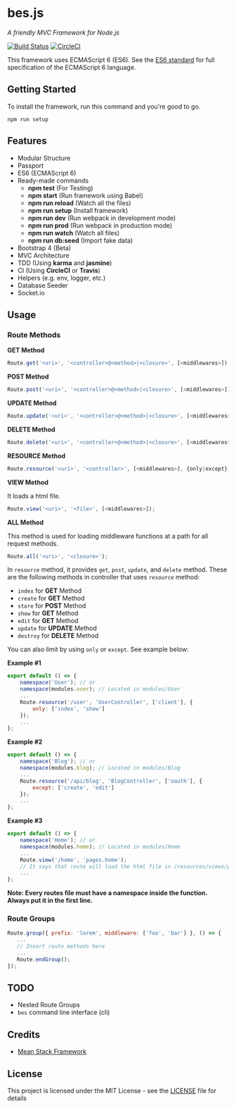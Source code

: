 # bes.js

*A friendly MVC Framework for Node.js*

[![Build Status](https://travis-ci.org/TMJPEngineering/bes.svg?branch=master)](https://travis-ci.org/TMJPEngineering/bes)
[![CircleCI](https://circleci.com/gh/TMJPEngineering/bes/tree/master.svg?style=svg)](https://circleci.com/gh/TMJPEngineering/bes/tree/master)

This framework uses ECMAScript 6 (ES6). See the [ES6 standard](http://www.ecma-international.org/ecma-262/6.0/) for full specification of the ECMAScript 6 language.

## Getting Started

To install the framework, run this command and you're good to go.

```
npm run setup
```

## Features

- Modular Structure
- Passport
- ES6 (ECMAScript 6)
- Ready-made commands
  - **npm test** (For Testing)
  - **npm start** (Run framework using Babel)
  - **npm run reload** (Watch all the files)
  - **npm run setup** (Install framework)
  - **npm run dev** (Run webpack in development mode)
  - **npm run prod** (Run webpack in production mode)
  - **npm run watch** (Watch all files)
  - **npm run db:seed** (Import fake data)
- Bootstrap 4 (Beta)
- MVC Architecture
- TDD (Using **karma** and **jasmine**)
- CI (Using **CircleCI** or **Travis**)
- Helpers (e.g. env, logger, etc.)
- Database Seeder
- Socket.io

## Usage

### Route Methods

**GET Method**

```js
Route.get('<uri>', '<controller>@<method>|<closure>', [<middlewares>]);
```

**POST Method**

```js
Route.post('<uri>', '<controller>@<method>|<closure>', [<middlewares>]);
```

**UPDATE Method**

```js
Route.update('<uri>', '<controller>@<method>|<closure>', [<middlewares>]);
```

**DELETE Method**

```js
Route.delete('<uri>', '<controller>@<method>|<closure>', [<middlewares>]);
```

**RESOURCE Method**

```js
Route.resource('<uri>', '<controller>', [<middlewares>], {only|except});
```

**VIEW Method**

It loads a html file.

```js
Route.view('<uri>', '<file>', [<middlewares>]);
```

**ALL Method**

This method is used for loading middleware functions at a path for all request methods.

```js
Route.all('<uri>', '<closure>');
```

In `resource` method, it provides `get`, `post`, `update`, and `delete` method. These are the following methods in controller that uses `resource` method:

- `index` for **GET** Method
- `create` for **GET** Method
- `store` for **POST** Method
- `show` for **GET** Method
- `edit` for **GET** Method
- `update` for **UPDATE** Method
- `destroy` for **DELETE** Method

You can also limit by using `only` or `except`. See example below:

**Example #1**

```js
export default () => {
    namespace('User'); // or
    namespace(modules.user); // Located in modules/User
    ...
    Route.resource('/user', 'UserController', ['client'], {
        only: ['index', 'show']
    });
    ...
};
```

**Example #2**

```js
export default () => {
    namespace('Blog'); // or
    namespace(modules.blog); // Located in modules/Blog
    ...
    Route.resource('/api/blog', 'BlogController', ['oauth'], {
        except: ['create', 'edit']
    });
    ...
};
```

**Example #3**

```js
export default () => {
    namespace('Home'); // or
    namespace(modules.home); // Located in modules/Home
    ...
    Route.view('/home', 'pages.home');
    // It says that route will load the html file in /resources/views/pages/home.html
    ...
};
```

**Note: Every routes file must have a namespace inside the function. Always put it in the first line.**

### Route Groups

```js
Route.group({ prefix: 'lorem', middleware: ['foo', 'bar'] }, () => {
   ...
   // Insert route methods here
   ...
   Route.endGroup();
});
```

## TODO

- Nested Route Groups
- `bes` command line interface (cli)

## Credits

- [Mean Stack Framework](https://github.com/TMJPEngineering/mean-stack-framework)

## License

This project is licensed under the MIT License - see the [LICENSE](https://github.com/TMJPEngineering/bes/blob/master/LICENSE) file for details
